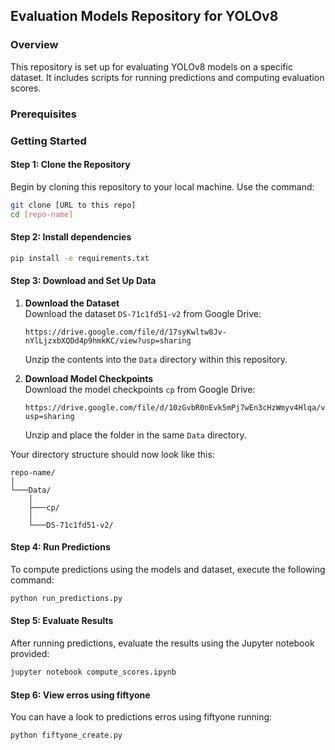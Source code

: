 ## Evaluation Models Repository for YOLOv8

### Overview
This repository is set up for evaluating YOLOv8 models on a specific dataset. It includes scripts for running predictions and computing evaluation scores.

### Prerequisites

### Getting Started



#### Step 1: Clone the Repository
Begin by cloning this repository to your local machine. Use the command:
```bash
git clone [URL to this repo]
cd [repo-name]
```

#### Step 2: Install dependencies

```bash
pip install -e requirements.txt
```

#### Step 3: Download and Set Up Data
1. **Download the Dataset**  
   Download the dataset `DS-71c1fd51-v2` from Google Drive:
   ```
   https://drive.google.com/file/d/17syKwltw8Jv-nYlLjzxbXQDd4p9hmkKC/view?usp=sharing
   ```
   Unzip the contents into the `Data` directory within this repository.

2. **Download Model Checkpoints**  
   Download the model checkpoints `cp` from Google Drive:
   ```
   https://drive.google.com/file/d/10zGvbR0nEvk5mPj7wEn3cHzWmyv4Hlqa/view?usp=sharing
   ```
   Unzip and place the folder in the same `Data` directory.

Your directory structure should now look like this:
```
repo-name/
│
└───Data/
    │
    ├───cp/
    │
    └───DS-71c1fd51-v2/
```

#### Step 4: Run Predictions
To compute predictions using the models and dataset, execute the following command:
```bash
python run_predictions.py
```

#### Step 5: Evaluate Results
After running predictions, evaluate the results using the Jupyter notebook provided:
```bash
jupyter notebook compute_scores.ipynb
```

#### Step 6: View erros using fiftyone
You can have a look to predictions erros using fiftyone running:
```bash
python fiftyone_create.py
```
